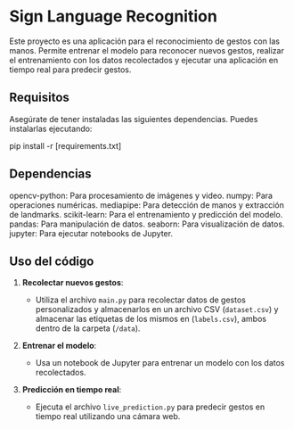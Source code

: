 # Sign Language Recognition

Este proyecto es una aplicación para el reconocimiento de gestos con las manos. Permite entrenar el modelo para reconocer nuevos gestos, realizar el entrenamiento con los datos recolectados y ejecutar una aplicación en tiempo real para predecir gestos.

## Requisitos
Asegúrate de tener instaladas las siguientes dependencias. Puedes instalarlas ejecutando:

pip install -r [requirements.txt]

## Dependencias

opencv-python: Para procesamiento de imágenes y video.
numpy: Para operaciones numéricas.
mediapipe: Para detección de manos y extracción de landmarks.
scikit-learn: Para el entrenamiento y predicción del modelo.
pandas: Para manipulación de datos.
seaborn: Para visualización de datos.
jupyter: Para ejecutar notebooks de Jupyter.

## Uso del código

1. **Recolectar nuevos gestos**:
   - Utiliza el archivo `main.py` para recolectar datos de gestos personalizados y almacenarlos en un archivo CSV (`dataset.csv`) y almacenar las etiquetas de los mismos en (`labels.csv`), ambos dentro de la carpeta (`/data`).

   

2. **Entrenar el modelo**:

   - Usa un notebook de Jupyter para entrenar un modelo con los datos recolectados.

3. **Predicción en tiempo real**:

   - Ejecuta el archivo `live_prediction.py` para predecir gestos en tiempo real utilizando una cámara web.

